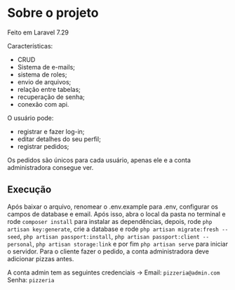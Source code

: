 # Sobre o projeto
Feito em Laravel 7.29

Características:
* CRUD
* Sistema de e-mails;
* sistema de roles;
* envio de arquivos;
* relação entre tabelas;
* recuperação de senha;
* conexão com api.

O usuário pode:
* registrar e fazer log-in;
* editar detalhes do seu perfil;
* registrar pedidos;

Os pedidos são únicos para cada usuário, apenas ele e a conta administradora consegue ver.

## Execução
Após baixar o arquivo, renomear o .env.example para .env, configurar os campos de database e email. 
Após isso, abra o local da pasta no terminal e rode `composer install` para instalar as dependências, depois, rode `php artisan key:generate`, crie a database e rode `php artisan migrate:fresh --seed`, `php artisan passport:install`, `php artisan passport:client --personal`, `php artisan storage:link` e por fim `php artisan serve` para iniciar o servidor. Para o cliente fazer o pedido, a conta administradora deve adicionar pizzas antes.

A conta admin tem as seguintes credenciais ->
Email: `pizzeria@admin.com`
Senha: `pizzeria`
